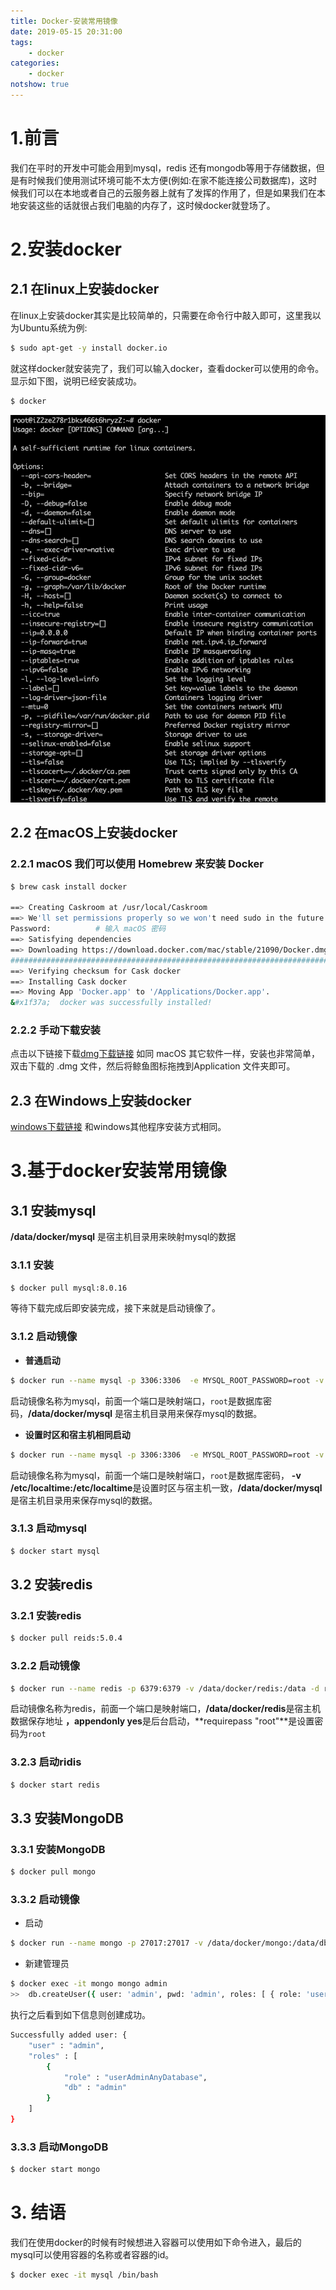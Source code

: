 ```yaml
---
title: Docker-安装常用镜像
date: 2019-05-15 20:31:00
tags:
    - docker
categories: 
    - docker
notshow: true
---
```

# 1.前言
我们在平时的开发中可能会用到mysql，redis 还有mongodb等用于存储数据，但是有时候我们使用测试环境可能不太方便(例如:在家不能连接公司数据库)，这时候我们可以在本地或者自己的云服务器上就有了发挥的作用了，但是如果我们在本地安装这些的话就很占我们电脑的内存了，这时候docker就登场了。
<!-- more -->
# 2.安装docker
## 2.1 在linux上安装docker
在linux上安装docker其实是比较简单的，只需要在命令行中敲入即可，这里我以为Ubuntu系统为例:
```bash
$ sudo apt-get -y install docker.io
```
就这样docker就安装完了，我们可以输入docker，查看docker可以使用的命令。显示如下图，说明已经安装成功。
```bash
$ docker
```
![docker](/image/docker/docker-util.jpg)

## 2.2 在macOS上安装docker
### 2.2.1 macOS 我们可以使用 Homebrew 来安装 Docker
```bash
$ brew cask install docker

==> Creating Caskroom at /usr/local/Caskroom
==> We'll set permissions properly so we won't need sudo in the future
Password:          # 输入 macOS 密码
==> Satisfying dependencies
==> Downloading https://download.docker.com/mac/stable/21090/Docker.dmg
######################################################################## 100.0%
==> Verifying checksum for Cask docker
==> Installing Cask docker
==> Moving App 'Docker.app' to '/Applications/Docker.app'.
&#x1f37a;  docker was successfully installed!
```
### 2.2.2 手动下载安装
点击以下链接下载[dmg下载链接](https://download.docker.com/mac/stable/Docker.dmg) 如同 macOS 其它软件一样，安装也非常简单，双击下载的 .dmg 文件，然后将鲸鱼图标拖拽到Application 文件夹即可。

## 2.3 在Windows上安装docker
[windows下载链接](https://www.docker.com/get-docker) 和windows其他程序安装方式相同。

# 3.基于docker安装常用镜像
## 3.1 安装mysql
**/data/docker/mysql** 是宿主机目录用来映射mysql的数据
### 3.1.1 安装
```bash
$ docker pull mysql:8.0.16
```
等待下载完成后即安装完成，接下来就是启动镜像了。
### 3.1.2 启动镜像
- **普通启动**
```bash
$ docker run --name mysql -p 3306:3306  -e MYSQL_ROOT_PASSWORD=root -v /data/docker/mysql:/var/lib/mysql -d mysql:8.0.16

```
启动镜像名称为mysql，前面一个端口是映射端口，`root`是数据库密码，**/data/docker/mysql** 是宿主机目录用来保存mysql的数据。
- **设置时区和宿主机相同启动**
```bash
$ docker run --name mysql -p 3306:3306  -e MYSQL_ROOT_PASSWORD=root -v /etc/localtime:/etc/localtime  -v /data/docker/mysql:/var/lib/mysql -d mysql:8.0.16

```
启动镜像名称为mysql，前面一个端口是映射端口，`root`是数据库密码， **-v /etc/localtime:/etc/localtime**是设置时区与宿主机一致，**/data/docker/mysql** 是宿主机目录用来保存mysql的数据。

### 3.1.3 启动mysql
```bash
$ docker start mysql
```

## 3.2 安装redis
### 3.2.1 安装redis
```bash
$ docker pull reids:5.0.4
```

### 3.2.2 启动镜像
```bash
$ docker run --name redis -p 6379:6379 -v /data/docker/redis:/data -d redis:5.0.4 redis-server --appendonly yes --requirepass "root"

```
启动镜像名称为redis，前面一个端口是映射端口，**/data/docker/redis**是宿主机数据保存地址 **，appendonly yes**是后台启动，**requirepass "root"**是设置密码为`root`

### 3.2.3 启动ridis
```bash
$ docker start redis
```


## 3.3 安装MongoDB
### 3.3.1 安装MongoDB
```bash
$ docker pull mongo
```

### 3.3.2 启动镜像
- 启动
```bash
$ docker run --name mongo -p 27017:27017 -v /data/docker/mongo:/data/db -d mongo:latest --auth

```
- 新建管理员
```bash
$ docker exec -it mongo mongo admin
>>  db.createUser({ user: 'admin', pwd: 'admin', roles: [ { role: 'userAdminAnyDatabase', db: 'admin' } ]});
```
执行之后看到如下信息则创建成功。
```bash
Successfully added user: {
    "user" : "admin",
    "roles" : [
        {
            "role" : "userAdminAnyDatabase",
            "db" : "admin"
        }
    ]
}
```

### 3.3.3 启动MongoDB
```bash
$ docker start mongo
```

# 3. 结语
我们在使用docker的时候有时候想进入容器可以使用如下命令进入，最后的mysql可以使用容器的名称或者容器的id。
```bash
$ docker exec -it mysql /bin/bash
```


